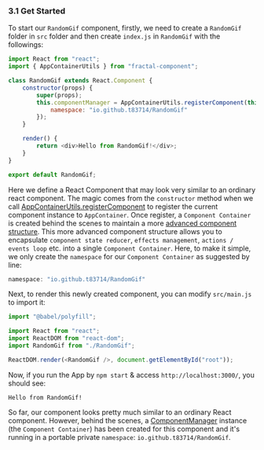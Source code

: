 ### 3.1 Get Started

To start our `RandomGif` component, firstly, we need to create a `RandomGif` folder in `src` folder and then create `index.js` in `RandomGif` with the followings:

```javascript
import React from "react";
import { AppContainerUtils } from "fractal-component";

class RandomGif extends React.Component {
    constructor(props) {
        super(props);
        this.componentManager = AppContainerUtils.registerComponent(this, {
            namespace: "io.github.t83714/RandomGif"
        });
    }

    render() {
        return <div>Hello from RandomGif!</div>;
    }
}

export default RandomGif;
```

Here we define a React Component that may look very similar to an ordinary react component. The magic comes from the `constructor` method when we call [AppContainerUtils.registerComponent](../../../api/AppContainerUtils.md#appcontainerutilsregistercomponent) to register the current component instance to `AppContainer`. Once register, a `Component Container` is created behind the scenes to maintain a more [advanced component structure](../../../api/AppContainer.md#registercomponent). This more advanced component structure allows you to encapsulate `component state reducer`, `effects management`, `actions / events loop` etc. into a single `Component Container`. Here, to make it simple, we only create the `namespace` for our `Component Container` as suggested by line:
```javascript
namespace: "io.github.t83714/RandomGif"
```

Next, to render this newly created component, you can modify `src/main.js` to import it:
```javascript
import "@babel/polyfill";

import React from "react";
import ReactDOM from "react-dom";
import RandomGif from "./RandomGif";

ReactDOM.render(<RandomGif />, document.getElementById("root"));
```

Now, if you run the App by `npm start` & access `http://localhost:3000/`, you should see:
```
Hello from RandomGif!
```

So far, our component looks pretty much similar to an ordinary React component. However, behind the scenes, a [ComponentManager](../../../api/ComponentManager.md) instance (the `Component Container`) has been created for this component and it's running in a portable private `namespace`: `io.github.t83714/RandomGif`.